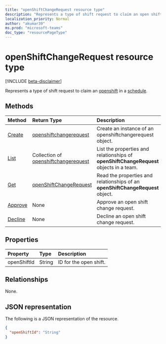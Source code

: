 ```yaml
---
title: "openShiftChangeRequest resource type"
description: "Represents a type of shift request to claim an open shift in a schedule."
localization_priority: Normal
author: "akumar39"
ms.prod: "microsoft-teams"
doc_type: "resourcePageType"
---
```


# openShiftChangeRequest resource type

[!INCLUDE [beta-disclaimer](../../includes/beta-disclaimer.md)]

Represents a type of shift request to claim an [openshift](../resources/openshift.md) in a [schedule](../resources/schedule.md).

## Methods

| Method       | Return Type | Description |
|:-------------|:------------|:------------|
| [Create](../api/openshiftchangerequest-create.md) | [openshiftchangerequest](openshiftchangerequest.md) | Create an instance of an openshiftchangerequest object. |
| [List](../api/openshiftchangerequest-list.md) | Collection of [openshiftchangerequest](openshiftchangerequest.md) | List the properties and relationships of **openShiftChangeRequest** objects in a team. |
| [Get](../api/openshiftchangerequest-get.md) | [openShiftChangeRequest](openshiftchangerequest.md) | Read the properties and relationships of an **openShiftChangeRequest** object. |
|[Approve](../api/openshiftchangerequest-approve.md)|None|Approve an open shift change request.|
|[Decline](../api/openshiftchangerequest-decline.md)|None| Decline an open shift change request.|

## Properties

| Property     | Type        | Description |
|:-------------|:------------|:------------|
|openShiftId|String| ID for the open shift.|

## Relationships

None.

## JSON representation

The following is a JSON representation of the resource.

<!-- {
  "blockType": "resource",
  "optionalProperties": [

  ],
  "@odata.type": "microsoft.graph.openShiftChangeRequest",
  "baseType": ""
}-->

```json
{
  "openShiftId": "String"
}
```

<!-- uuid: 16cd6b66-4b1a-43a1-adaf-3a886856ed98
2019-02-04 14:57:30 UTC -->
<!-- {
  "type": "#page.annotation",
  "description": "openShiftChangeRequest resource",
  "keywords": "",
  "section": "documentation",
  "tocPath": ""
}-->
